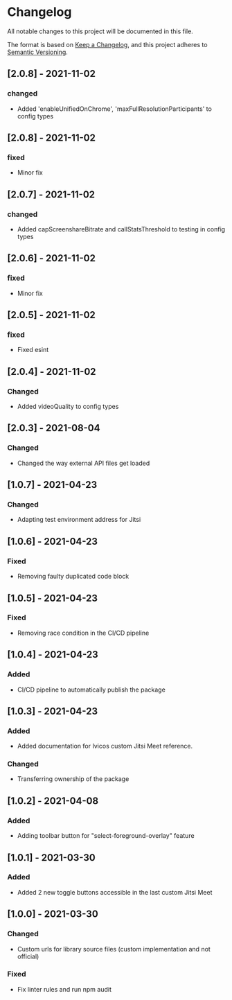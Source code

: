 # Changelog

All notable changes to this project will be documented in this file.

The format is based on [Keep a Changelog](https://keepachangelog.com/en/1.0.0/),
and this project adheres to [Semantic Versioning](https://semver.org/spec/v2.0.0.html).

## [2.0.8] - 2021-11-02

### changed

- Added 'enableUnifiedOnChrome', 'maxFullResolutionParticipants' to config types

## [2.0.8] - 2021-11-02

### fixed

- Minor fix

## [2.0.7] - 2021-11-02

### changed

- Added capScreenshareBitrate and callStatsThreshold to testing in config types

## [2.0.6] - 2021-11-02

### fixed

- Minor fix

## [2.0.5] - 2021-11-02

### fixed

- Fixed esint

## [2.0.4] - 2021-11-02

### Changed

- Added videoQuality to config types

## [2.0.3] - 2021-08-04

### Changed

- Changed the way external API files get loaded

## [1.0.7] - 2021-04-23

### Changed

- Adapting test environment address for Jitsi

## [1.0.6] - 2021-04-23

### Fixed

- Removing faulty duplicated code block

## [1.0.5] - 2021-04-23

### Fixed

- Removing race condition in the CI/CD pipeline

## [1.0.4] - 2021-04-23

### Added

- CI/CD pipeline to automatically publish the package

## [1.0.3] - 2021-04-23

### Added

- Added documentation for Ivicos custom Jitsi Meet reference.

### Changed

- Transferring ownership of the package

## [1.0.2] - 2021-04-08

### Added

- Adding toolbar button for "select-foreground-overlay" feature

## [1.0.1] - 2021-03-30

### Added

- Added 2 new toggle buttons accessible in the last custom Jitsi Meet

## [1.0.0] - 2021-03-30

### Changed

- Custom urls for library source files (custom implementation and not official)

### Fixed

- Fix linter rules and run npm audit
